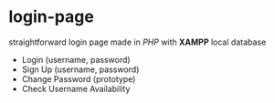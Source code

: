 # login-page

straightforward login page made in _PHP_ with **XAMPP** local database

* Login (username, password)
* Sign Up (username, password)
* Change Password (prototype)
* Check Username Availability
